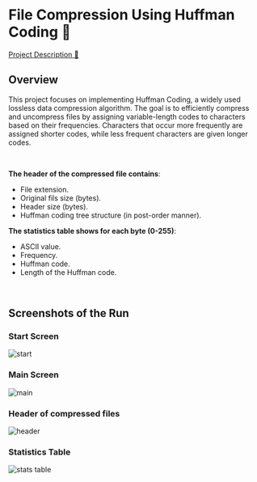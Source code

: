 # File Compression Using Huffman Coding 📂

[Project Description 🧾](https://github.com/Lina-Abureesh4/AlgorithmsProj2/blob/master/Project2_Huffman%2BCode.pdf)

## Overview
This project focuses on implementing Huffman Coding, a widely used lossless data compression algorithm. The goal is to efficiently compress and uncompress files by assigning variable-length codes to characters based on their frequencies. Characters that occur more frequently are assigned shorter codes, while less frequent characters are given longer codes.

<br>

**The header of the compressed file contains**:
- File extension.
- Original fils size (bytes).
- Header size (bytes).
- Huffman coding tree structure (in post-order manner).

**The statistics table shows for each byte (0-255)**:
- ASCII value.
- Frequency.
- Huffman code.
- Length of the Huffman code.

<br>

## Screenshots of the Run

### Start Screen
![start](https://github.com/user-attachments/assets/ccbd1a53-d133-4b5e-9f6d-5a11f1c4d251)

### Main Screen
![main](https://github.com/user-attachments/assets/ed2d5988-277a-4eb9-bd34-dfebea05f6cc)

### Header of compressed files
![header](https://github.com/user-attachments/assets/5137fd1d-e3c7-49cb-9e50-66a8c5f85046)

### Statistics Table
![stats table](https://github.com/user-attachments/assets/7c67b94c-0dc0-4bf6-8e6e-7540f3ad5b77)


